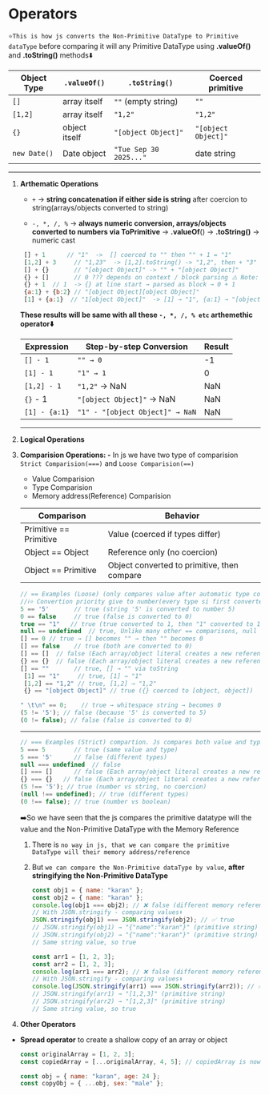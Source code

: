 # **Operators**

`⭐This is how js converts the Non-Primitive DataType to Primitive dataType` before comparing it will any Primitive DataType using **.valueOf()** and **.toString()** methods⬇️

| Object Type  | `.valueOf()`  | `.toString()`          | Coerced primitive   |
| ------------ | ------------- | ---------------------- | ------------------- |
| `[]`         | array itself  | `""` (empty string)    | `""`                |
| `[1,2]`      | array itself  | `"1,2"`                | `"1,2"`             |
| `{}`         | object itself | `"[object Object]"`    | `"[object Object]"` |
| `new Date()` | Date object   | `"Tue Sep 30 2025..."` | date string         |

---

1. **Arthematic Operations**

   - `+` → **string concatenation if either side is string** after coercion to string(arrays/objects converted to string)

   - `-, *, /, %` → **always numeric conversion, arrays/objects converted to numbers via ToPrimitive** → **.valueOf**() → **.toString()** → numeric cast

   ```js
    [] + 1      // "1"  ->  [] coerced to "" then "" + 1 = "1"
    [1,2] + 3     // "1,23"  -> [1,2].toString() -> "1,2", then + "3"
    [] + {}       // "[object Object]" -> "" + "[object Object]"
    {} + []       // 0 ??? depends on context / block parsing ⚠️ Note: {} at the start of a line is parsed as a block, so {} + [] can give 0 in some cases. Always wrap in parentheses if testing: ({} + []).
    {} + 1  // 1  -> {} at line start → parsed as block → 0 + 1
    {a:1} + {b:2} // "[object Object][object Object]"
    [1] + {a:1}  // "1[object Object]"  -> [1] → "1", {a:1} → "[object Object]" then "1" + "[object Object]"
   ```

   **These results will be same with all these `-, *, /, % etc` arthemethic operator⬇️**

   | Expression    | Step-by-step Conversion         | Result |
   | ------------- | ------------------------------- | ------ |
   | `[] - 1`      | `"" → 0`                        | -1     |
   | `[1] - 1`     | `"1" → 1`                       | 0      |
   | `[1,2] - 1`   | `"1,2"` → NaN                   | NaN    |
   | `{}` - 1      | `"[object Object]"` → NaN       | NaN    |
   | `[1] - {a:1}` | `"1" - "[object Object]" → NaN` | NaN    |

   ***

2. **Logical Operations**

3. **Comparision Operations: -** In js we have two type of comparision `Strict Comparision(===)` and `Loose Comparision(==)`

   - Value Comparision
   - Type Comparision
   - Memory address(Reference) Comparision

   | Comparison             | Behavior                                    |
   | ---------------------- | ------------------------------------------- |
   | Primitive == Primitive | Value (coerced if types differ)             |
   | Object == Object       | Reference only (no coercion)                |
   | Object == Primitive    | Object converted to primitive, then compare |

   ```js
   // == Examples (Loose) (only compares value after automatic type coercion)
   //ℹ️⭐ Convertion priority give to number(every type si first converted to number)
   5 == '5'       // true (string '5' is converted to number 5)
   0 == false     // true (false is converted to 0)
   true == "1"   // true (true converted to 1, then "1" converted to 1)
   null == undefined  // true, Unlike many other == comparisons, null and undefined are only loosely equal to each other, and not to any number, even 0.
   [] == 0 // true → [] becomes "" → then "" becomes 0
   [] == false    // true (both are converted to 0)
   [] == []  // false (Each array/object literal creates a new reference in memory)
   {} == {}  // false (Each array/object literal creates a new reference in memory)
   [] == ""       // true, [] → "" via toString
    [1] == "1"     // true, [1] → "1"
    [1,2] == "1,2" // true, [1,2] → "1,2"
    {} == "[object Object]" // true ({} coerced to [object, object])

   " \t\n" == 0;    // true → whitespace string → becomes 0
   (5 != '5'); // false (because '5' is converted to 5)
   (0 != false); // false (false is converted to 0)

   ```

   ***

   ```js
   // === Examples (Strict) compartion. Js compares both value and type for primitive Datatype
   5 === 5        // true (same value and type)
   5 === '5'      // false (different types)
   null === undefined  // false
   [] === []      // false (Each array/object literal creates a new reference in memory)
   {} === {}   // false (Each array/object literal creates a new reference in memory)
   (5 !== '5'); // true (number vs string, no coercion)
   (null !== undefined); // true (different types)
   (0 !== false); // true (number vs boolean)

   ```

   ➡️So we have seen that the js compares the primitive datatype will the value and the Non-Primitive DataType with the Memory Reference

   1. There is `no way in js, that we can compare the primitive DataType will their memory address/reference`
   2. But `we can compare the Non-Primitive dataType by value`, **after stringifying the Non-Primitive DataType**

      ```js
      const obj1 = { name: "karan" };
      const obj2 = { name: "karan" };
      console.log(obj1 === obj2); // ❌ false (different memory references)
      // With JSON.stringify - comparing values⬇️
      JSON.stringify(obj1) === JSON.stringify(obj2); // ✅ true
      // JSON.stringify(obj1) → "{"name":"karan"}" (primitive string)
      // JSON.stringify(obj2) → "{"name":"karan"}" (primitive string)
      // Same string value, so true

      const arr1 = [1, 2, 3];
      const arr2 = [1, 2, 3];
      console.log(arr1 === arr2); // ❌ false (different memory references)
      // With JSON.stringify - comparing values⬇️
      console.log(JSON.stringify(arr1) === JSON.stringify(arr2)); // ✅ true
      // JSON.stringify(arr1) → "[1,2,3]" (primitive string)
      // JSON.stringify(arr2) → "[1,2,3]" (primitive string)
      // Same string value, so true
      ```

4. **Other Operators**

- **Spread operator** to create a shallow copy of an array or object

  ```js
  const originalArray = [1, 2, 3];
  const copiedArray = [...originalArray, 4, 5]; // copiedArray is now [1, 2, 3, 4, 5]

  const obj = { name: "karan", age: 24 };
  const copyObj = { ...obj, sex: "male" };
  ```

